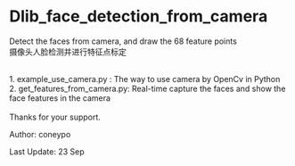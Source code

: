 # Dlib_face_detection_from_camera
Detect the faces from camera, and draw the 68 feature points 
</br>
摄像头人脸检测并进行特征点标定


</br>
1. example_use_camera.py : 
	The way to use camera by OpenCv in Python 
</br>
2. get_features_from_camera.py: 
	Real-time capture the faces and show the face features in the camera	
</br>

</br>
Thanks for your support.

Author: coneypo

Last Update: 23 Sep
